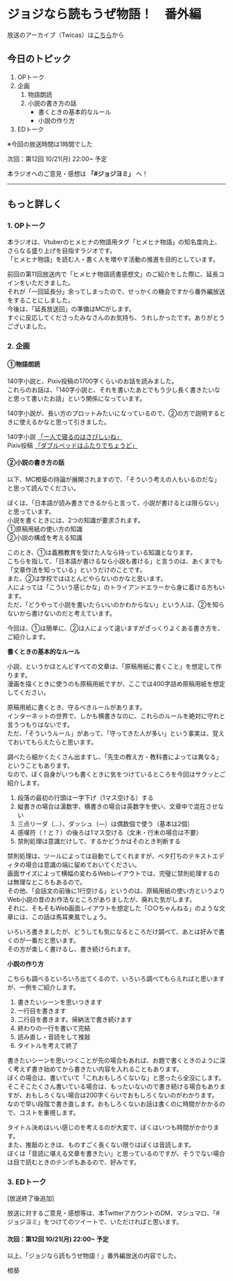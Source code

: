 # ジョジなら読もうぜ物語！　番外編

放送のアーカイブ（Twicas）は[こちら](https://twitcasting.tv/hmhnstory_radio/movie/572617297)から

## 今日のトピック
1. OPトーク
1. 企画
    1. 物語朗読
    1. 小説の書き方の話
        - 書くときの基本的なルール
        - 小説の作り方
1. EDトーク

※今回の放送時間は1時間でした

次回：第12回 10/21(月) 22:00~ 予定

本ラジオへのご意見・感想は **「#ジョジヨミ」** へ！

---

## もっと詳しく
### 1. OPトーク

本ラジオは、Vtuberのヒメヒナの物語用タグ「ヒメヒナ物語」の知名度向上、さらなる盛り上げを目指すラジオです。  
「ヒメヒナ物語」を読む人・書く人を増やす活動の推進を目的としています。  

前回の第11回放送内で「ヒメヒナ物語読書感想文」のご紹介をした際に、延長コインをいただきました。  
それが「一回延長分」余ってしまったので、せっかくの機会ですから番外編放送をすることにしました。  
今後は、「延長放送回」の準備はMCがします。  
すぐに反応してくださったみなさんのお気持ち、うれしかったです。ありがとうございました。

### 2. 企画

#### ①物語朗読

140字小説と、Pixiv投稿の1700字くらいのお話を読みました。  
これらのお話は、「140字小説と、それを書いたあとでもう少し長く書きたいなと思って書いたお話」という関係になっています。  

140字小説が、長い方のプロットみたいになっているので、②の方で説明するときに使えるかなと思って引きました。

140字小説 [「一人で寝るのはさびしいね」](https://twitter.com/touki_1513/status/1076843438463627265?s=21)  
Pixiv投稿 [「ダブルベッドはふたりでちょうど」](https://www.pixiv.net/novel/show.php?id=10524308)

#### ②小説の書き方の話

以下、MC橙葵の持論が展開されますので、「そういう考えの人もいるのだな」と思って読んでください。

ぼくは、「日本語が読み書きできるからと言って、小説が書けるとは限らない」と思っています。  
小説を書くときには、2つの知識が要求されます。  
①原稿用紙の使い方の知識  
②小説の構成を考える知識

このとき、①は義務教育を受けた人なら持っている知識となります。  
こちらを指して、「日本語が書けるなら小説も書ける」と言うのは、あくまでも「文章作法を知っている」というだけのことです。  
また、②は学校ではほとんどやらないのかなと思います。  
人によっては「こういう感じかな」のトライアンドエラーから身に着ける方もいます。  
ただ、「どうやって小説を書いたらいいのかわからない」という人は、②を知らないから書けないのだと考えています。  

今回は、①は簡単に、②は人によって違いますがざっくりよくある書き方を、ご紹介します。  

**書くときの基本的なルール**

小説、というかほとんどすべての文章は、「原稿用紙に書くこと」を想定して作ります。  
漫画を描くときに使うのも原稿用紙ですが、ここでは400字詰め原稿用紙を想定してください。  

原稿用紙に書くとき、守るべきルールがあります。  
インターネットの世界で、しかも横書きなのに、これらのルールを絶対に守れと言うつもりはないです。  
ただ、「そういうルール」があって、「守ってきた人が多い」という事実は、覚えておいてもらえたらと思います。  

調べたら細かくたくさん出ますし、「先生の教え方・教科書によっては異なる」ということもあります。  
なので、ぼく自身がいつも書くときに気をつけているところを今回はサクッとご紹介します。  

1. 段落の最初の行頭は一字下げ（1マス空ける）する
1. 縦書きの場合は漢数字、横書きの場合は英数字を使い、文章中で混在させない
1. 三点リーダ（…）、ダッシュ（―）は偶数個で使う（基本は2個）
1. 感嘆符（！と？）の後ろは1マス空ける（文末・行末の場合は不要）
1. 禁則処理は意識だけして、するかどうかはそのとき判断する

禁則処理は、ツールによっては自動でしてくれますが、ベタ打ちのテキストエディタの場合は意識の端に留めておいてください。  
画面サイズによって横幅の変わるWebレイアウトでは、完璧に禁則処理するのは無理なところもあるので。  
その他、「会話文の前後に1行空ける」というのは、原稿用紙の使い方というよりWeb小説の昔のお作法なところがありましたが、廃れた気がします。  
それに、そもそもWeb画面レイアウトを想定した「○○ちゃんねる」のような文章には、この話は馬耳東風でしょう。  

いろいろ書きましたが、どうしても気になるところだけ調べて、あとは好みで書くのが一番だと思います。  
その方が楽しく書けるし、書き続けられます。  

**小説の作り方**

こちらも調べるといろいろ出てくるので、いろいろ調べてもらえればと思いますが、一例をご紹介します。  

1. 書きたいシーンを思いつきます
1. 一行目を書きます
1. 二行目を書きます。帰納法で書き続けます
1. 終わりの一行を書いて完結
1. 読み直し・音読をして推敲
1. タイトルを考えて終了

書きたいシーンを思いつくことが先の場合もあれば、お題で書くときのように深く考えず書き始めてから書きたい内容を入れることもあります。  
ぼくの場合は、書いていて「これおもしろくないな」と思ったら全没にします。  
そこそこたくさん書いている場合は、もったいないので書き続ける場合もありますが、おもしろくない場合は200字くらいでおもしろくないのがわかります。  
なので早い段階で書き直します。おもしろくないお話は書くのに時間がかかるので、コストを重視します。  

タイトル決めはいい感じのを考えるのが大変で、ぼくはいつも時間がかかります。  
また、推敲のときは、ものすごく長くない限りはぼくは音読します。  
ぼくは「音読に堪える文章を書きたい」と思っているのですが、そうでない場合は目で読むときのテンポもあるので、好みです。

### 3. EDトーク

[放送終了後追加]

放送に対するご意見・感想等は、本TwitterアカウントのDM、マシュマロ、「#ジョジヨミ」をつけてのツイートで、いただければと思います。

#### 次回：第12回 10/21(月) 22:00~ 予定

以上、「ジョジなら読もうぜ物語！」番外編放送の内容でした。

橙葵
